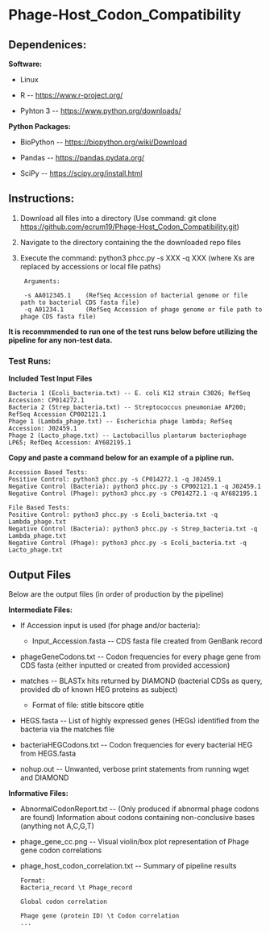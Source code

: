 # Phage-Host_Codon_Compatibility

## Dependenices:

**Software:**

* Linux

* R -- https://www.r-project.org/

* Pyhton 3 -- https://www.python.org/downloads/



**Python Packages:**

* BioPython -- https://biopython.org/wiki/Download

* Pandas -- https://pandas.pydata.org/

* SciPy -- https://scipy.org/install.html


## **Instructions:**

1. Download all files into a directory (Use command: git clone https://github.com/ecrum19/Phage-Host_Codon_Compatibility.git)

2. Navigate to the directory containing the the downloaded repo files

3. Execute the command: python3 phcc.py -s XXX -q XXX (where Xs are replaced by accessions or local file paths)
        
        Arguments:
        
        -s AA012345.1    (RefSeq Accession of bacterial genome or file path to bacterial CDS fasta file)
        -q A01234.1      (RefSeq Accession of phage genome or file path to phage CDS fasta file)

**It is recommmended to run one of the test runs below before utilizing the pipeline for any non-test data.** 

### Test Runs:
**Included Test Input Files**
    
    Bacteria 1 (Ecoli_bacteria.txt) -- E. coli K12 strain C3026; RefSeq Accession: CP014272.1
    Bacteria 2 (Strep_bacteria.txt) -- Streptococcus pneumoniae AP200; RefSeq Accession CP002121.1
    Phage 1 (Lambda_phage.txt) -- Escherichia phage lambda; RefSeq Accession: J02459.1
    Phage 2 (Lacto_phage.txt) -- Lactobacillus plantarum bacteriophage LP65; RefDeq Accession: AY682195.1
    
**Copy and paste a command below for an example of a pipline run.**

    Accession Based Tests:
    Positive Control: python3 phcc.py -s CP014272.1 -q J02459.1
    Negative Control (Bacteria): python3 phcc.py -s CP002121.1 -q J02459.1
    Negative Control (Phage): python3 phcc.py -s CP014272.1 -q AY682195.1
    
    File Based Tests:
    Positive Control: python3 phcc.py -s Ecoli_bacteria.txt -q Lambda_phage.txt
    Negative Control (Bacteria): python3 phcc.py -s Strep_bacteria.txt -q Lambda_phage.txt
    Negative Control (Phage): python3 phcc.py -s Ecoli_bacteria.txt -q Lacto_phage.txt


## Output Files

Below are the output files (in order of production by the pipeline)

**Intermediate Files:**

* If Accession input is used (for phage and/or bacteria):
    * Input_Accession.fasta -- CDS fasta file created from GenBank record
  
* phageGeneCodons.txt -- Codon frequencies for every phage gene from CDS fasta (either inputted or created from provided accession)

* matches -- BLASTx hits returned by DIAMOND (bacterial CDSs as query, provided db of known HEG proteins as subject)
    * Format of file: stitle bitscore qtitle
* HEGS.fasta -- List of highly expressed genes (HEGs) identified from the bacteria via the matches file
* bacteriaHEGCodons.txt -- Codon frequencies for every bacterial HEG from HEGS.fasta
* nohup.out -- Unwanted, verbose print statements from running wget and DIAMOND

**Informative Files:**

* AbnormalCodonReport.txt -- (Only produced if abnormal phage codons are found) Information about codons containing non-conclusive bases (anything not A,C,G,T)

* phage_gene_cc.png -- Visual violin/box plot representation of Phage gene codon correlations

* phage_host_codon_correlation.txt -- Summary of pipeline results
    
      Format: 
      Bacteria_record \t Phage_record
      
      Global codon correlation
      
      Phage gene (protein ID) \t Codon correlation
      ...



